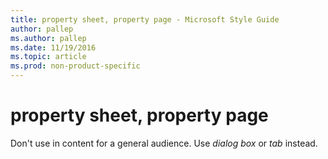 ```yaml
---
title: property sheet, property page - Microsoft Style Guide
author: pallep
ms.author: pallep
ms.date: 11/19/2016
ms.topic: article
ms.prod: non-product-specific
---
```


# property sheet, property page

Don't use in content for a general audience. Use *dialog box* or *tab* instead.
